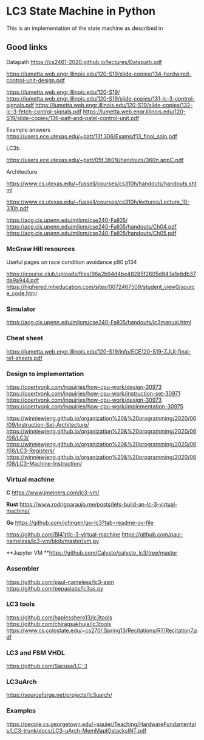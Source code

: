 # LC3 State Machine in Python

This is an implementation of the state machine as described in 

## Good links

Datapath
https://cs2461-2020.github.io/lectures/Datapath.pdf

https://lumetta.web.engr.illinois.edu/120-S19/slide-copies/134-hardwired-control-unit-design.pdf

https://lumetta.web.engr.illinois.edu/120-S19/
https://lumetta.web.engr.illinois.edu/120-S19/slide-copies/131-lc-3-control-signals.pdf
https://lumetta.web.engr.illinois.edu/120-S19/slide-copies/132-lc-3-fetch-control-signals.pdf
https://lumetta.web.engr.illinois.edu/120-S19/slide-copies/136-patt-and-patel-control-unit.pdf

Example answers
https://users.ece.utexas.edu/~patt/13f.306/Exams/f13_final_soln.pdf


LC3b

https://users.ece.utexas.edu/~patt/05f.360N/handouts/360n.appC.pdf

Architecture

https://www.cs.utexas.edu/~fussell/courses/cs310h/handouts/handouts.shtml

https://www.cs.utexas.edu/~fussell/courses/cs310h/lectures/Lecture_10-310h.pdf

https://acg.cis.upenn.edu/milom/cse240-Fall05/
https://acg.cis.upenn.edu/milom/cse240-Fall05/handouts/Ch04.pdf
https://acg.cis.upenn.edu/milom/cse240-Fall05/handouts/Ch05.pdf

### McGraw Hill resources
Useful pages on race condition avoidance
p90 p134

https://icourse.club/uploads/files/96a2b94d4be48285f2605d843a1e6db37da9a944.pdf
https://highered.mheducation.com/sites/0072467509/student_view0/source_code.html

### Simulator
https://acg.cis.upenn.edu/milom/cse240-Fall05/handouts/lc3manual.html

### Cheat sheet
https://lumetta.web.engr.illinois.edu/120-S19/info/ECE120-S19-ZJUI-final-ref-sheets.pdf

### Design to implementation
https://coertvonk.com/inquiries/how-cpu-work/design-30973
https://coertvonk.com/inquiries/how-cpu-work/instruction-set-30971
https://coertvonk.com/inquiries/how-cpu-work/design-30973
https://coertvonk.com/inquiries/how-cpu-work/implementation-30975

https://winniewjeng.github.io/organization%20&%20programming/2020/06/09/Instruction-Set-Architecture/
https://winniewjeng.github.io/organization%20&%20programming/2020/06/08/LC3/
https://winniewjeng.github.io/organization%20&%20programming/2020/06/08/LC3-Registers/
https://winniewjeng.github.io/organization%20&%20programming/2020/06/08/LC3-Machine-Instruction/

### Virtual machine
**C**
https://www.jmeiners.com/lc3-vm/

**Rust**
https://www.rodrigoaraujo.me/posts/lets-build-an-lc-3-virtual-machine/

**Go**
https://github.com/jotingen/go-lc3?tab=readme-ov-file

https://github.com/Bl41r/lc-3-virtual-machine
https://github.com/paul-nameless/lc3-vm/blob/master/vm.py

**Jupyter VM
**https://github.com/Calysto/calysto_lc3/tree/master

### Assembler
https://github.com/paul-nameless/lc3-asm
https://github.com/pepaslabs/lc3as.py

### LC3 tools
https://github.com/haplesshero13/lc3tools
https://github.com/chiragsakhuja/lc3tools
https://www.cs.colostate.edu/~cs270/.Spring13/Recitations/R7/Recitation7.pdf

### LC3 and FSM VHDL
https://github.com/Sacusa/LC-3

### LC3uArch
https://sourceforge.net/projects/lc3uarch/

### Examples
https://people.cs.georgetown.edu/~squier/Teaching/HardwareFundamentals/LC3-trunk/docs/LC3-uArch-MemMapIOstacksINT.pdf
